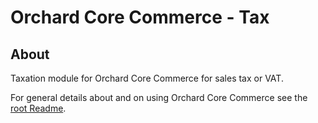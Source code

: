 # Orchard Core Commerce - Tax

## About

Taxation module for Orchard Core Commerce for sales tax or VAT.

For general details about and on using Orchard Core Commerce see the [root Readme](../../../Readme.md).
